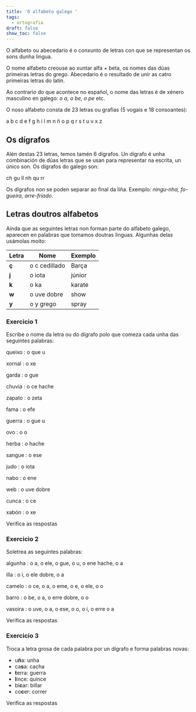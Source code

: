 ```yaml
---
title: 'O alfabeto galego '
tags:
  - ortografia
draft: false
show_toc: false
---
```

O alfabeto ou abecedario é o conxunto de letras con que se representan os sons
dunha lingua.

O nome alfabeto creouse ao xuntar alfa + beta, os nomes das dúas primeiras
letras do grego. Abecedario é o resultado de unir as catro primeiras letras do
latín.

Ao contrario do que acontece no español, o nome das letras é de xénero masculino
en galego: *o a, o be, o pe* etc.

O noso alfabeto consta de 23 letras ou grafías (5 vogais e 18 consoantes):

<e-layout>
  <e-tag color=4 desc="o a">a</e-tag>
  <e-tag color=4 desc="o be">b</e-tag>
  <e-tag color=4 desc="o ce">c</e-tag>
  <e-tag color=4 desc="o de">d</e-tag>
  <e-tag color=4 desc="o e">e</e-tag>
  <e-tag color=4 desc="o efe">f</e-tag>
  <e-tag color=4 desc="o gue">g</e-tag>
  <e-tag color=4 desc="o hache">h</e-tag>
  <e-tag color=4 desc="o i">i</e-tag>
  <e-tag color=4 desc="o ele">l</e-tag>
  <e-tag color=4 desc="o eme">m</e-tag>
  <e-tag color=4 desc="o ene">n</e-tag>
  <e-tag color=4 desc="o eñe">ñ</e-tag>
  <e-tag color=4 desc="o o">o</e-tag>
  <e-tag color=4 desc="o pe">p</e-tag>
  <e-tag color=4 desc="o que">q</e-tag>
  <e-tag color=4 desc="o erre">r</e-tag>
  <e-tag color=4 desc="o ese">s</e-tag>
  <e-tag color=4 desc="o te">t</e-tag>
  <e-tag color=4 desc="o u">u</e-tag>
  <e-tag color=4 desc="o uve">v</e-tag>
  <e-tag color=4 desc="o xe">x</e-tag>
  <e-tag color=4 desc="o zeta">z</e-tag>
</e-layout>

## Os dígrafos

Alén destas 23 letras, temos tamén 6 dígrafos. Un dígrafo é unha combinación
de dúas letras que se usan para representar na escrita, un único son. Os
dígrafos do galego son:

<e-layout>
  <e-tag color=5 desc="o ce hache">ch</e-tag>
  <e-tag color=5 desc="o gue u">gu</e-tag>
  <e-tag color=5 desc="o ele dobre">ll</e-tag>
  <e-tag color=5 desc="o ene hache">nh</e-tag>
  <e-tag color=5 desc="o que u">qu</e-tag>
  <e-tag color=5 desc="o erre dobre">rr</e-tag>
</e-layout>

Os dígrafos non se poden separar ao final da liña. Exemplo: *ningu-nha,
fo-gueira, arre-friado.*

## Letras doutros alfabetos

Aínda que as seguintes letras non forman parte do alfabeto galego, aparecen en
palabras que tomamos doutras linguas. Algunhas delas usámolas moito:

| Letra | Nome          | Exemplo |
| ----- | ------------- | ------- |
| **ç** | o c cedillado | Barça   |
| **j** | o iota        | júnior  |
| **k** | o ka          | karate  |
| **w** | o uve dobre   | show    |
| **y** | o y grego     | spray   |

### Exercicio 1

Escribe o nome da letra ou do dígrafo polo que comeza cada unha das seguintes
palabras:

queixo : o <e-answer size=3>que u</e-answer>

xornal : o <e-answer size=3>xe</e-answer>

garda : o <e-answer size=3>gue</e-answer>

chuvia : o <e-answer size=3>ce hache</e-answer>

zapato : o <e-answer size=3>zeta</e-answer>

fama : o <e-answer size=3>efe</e-answer>

guerra : o <e-answer size=3>gue u</e-answer>

ovo : o <e-answer size=3>o</e-answer>

herba : o <e-answer size=3>hache</e-answer>

sangue : o <e-answer size=3>ese</e-answer>

judo : o <e-answer size=3>iota</e-answer>

nabo : o <e-answer size=3>ene</e-answer>

web : o <e-answer size=3>uve dobre</e-answer>

cunca : o <e-answer size=3>ce</e-answer>

xabón : o <e-answer size=3>xe</e-answer>

<e-validate>Verifica as respostas</e-validate>

### Exercicio 2

Soletrea as seguintes palabras:

algunha : o <e-answer size=3>a</e-answer>, o <e-answer size=3>ele</e-answer>, o
<e-answer size=3>gue</e-answer>, o <e-answer size=3>u</e-answer>, o
<e-answer size=3>ene hache</e-answer>, o <e-answer size=3>a</e-answer>

illa : o <e-answer size=3>i</e-answer>, o <e-answer size=3>ele dobre</e-answer>,
o <e-answer size=3>a</e-answer>

camelo : o <e-answer size=3>ce</e-answer>, o <e-answer size=3>a</e-answer>, o
<e-answer size=3>eme</e-answer>, o <e-answer size=3>e</e-answer>, o
<e-answer size=3>ele</e-answer>, o <e-answer size=3>o</e-answer>

barro : o <e-answer size=3>be</e-answer>, o <e-answer size=3>a</e-answer>, o
<e-answer size=3>erre dobre</e-answer>, o <e-answer size=3>o</e-answer>

vasoira : o <e-answer size=3>uve</e-answer>, o <e-answer size=3>a</e-answer>, o
<e-answer size=3>ese</e-answer>, o <e-answer size=3>o</e-answer>, o
<e-answer size=3>i</e-answer>, o <e-answer size=3>erre</e-answer> o
<e-answer size=3>a</e-answer>

<e-validate>Verifica as respostas</e-validate>

### Exercicio 3

Troca a letra grosa de cada palabra por un dígrafo e forma palabras novas:

* u**ñ**a: u<e-answer size=3>nh</e-answer>a
* ca**s**a: ca<e-answer size=3>ch</e-answer>a
* **t**erra: <e-answer size=3>gu</e-answer>erra
* **l**ince: <e-answer size=3>qu</e-answer>ince
* bi**c**ar: bi<e-answer size=3>ll</e-answer>ar
* co**c**er: co<e-answer size=3>rr</e-answer>er

<e-validate>Verifica as respostas</e-validate>
